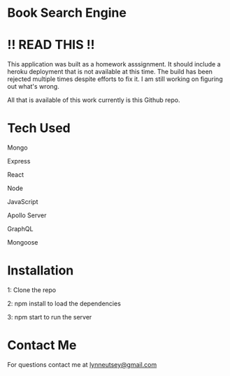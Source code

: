 # Book Search Engine 

#                        !! READ THIS !!

This application was built as a homework asssignment. It should include a heroku deployment that is not available at this time. The build has been rejected multiple times despite efforts to fix it. I am still working on figuring out what's wrong.


All that is available of this work currently is this Github repo.



# Tech Used 

Mongo


Express


React


Node


JavaScript


Apollo Server


GraphQL


Mongoose



# Installation


1: Clone the repo


2: npm install to load the dependencies


3: npm start to run the server 



# Contact Me

For questions contact me at lynneutsey@gmail.com
